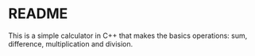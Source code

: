 # README
This is a simple calculator in C++ that makes the basics operations: sum, difference, multiplication and division.
